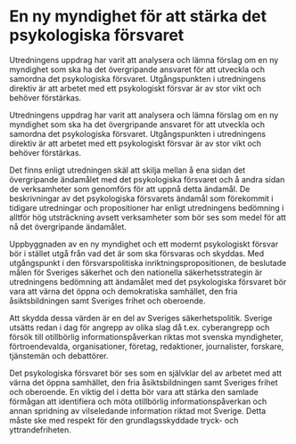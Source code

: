 # En ny myndighet för att stärka det psykologiska försvaret

Utredningens uppdrag har varit att analysera och lämna förslag om en ny myndighet som ska ha det övergripande ansvaret för att utveckla och samordna det psykologiska försvaret. Utgångspunkten i utredningens direktiv är att arbetet med ett psykologiskt försvar är av stor vikt och behöver förstärkas.

Utredningens uppdrag har varit att analysera och lämna förslag om en ny myndighet som ska ha det övergripande ansvaret för att utveckla och samordna det psykologiska försvaret. Utgångspunkten i utredningens direktiv är att arbetet med ett psykologiskt försvar är av stor vikt och behöver förstärkas.

Det finns enligt utredningen skäl att skilja mellan å ena sidan det övergripande ändamålet med det psykologiska försvaret och å andra sidan de verksamheter som genomförs för att uppnå detta ändamål. De beskrivningar av det psykologiska försvarets ändamål som förekommit i tidigare utredningar och propositioner har enligt utredningens bedömning i alltför hög utsträckning avsett verksamheter som bör ses som medel för att nå det övergripande ändamålet.

Uppbyggnaden av en ny myndighet och ett modernt psykologiskt försvar bör i stället utgå från vad det är som ska försvaras och skyddas. Med utgångspunkt i den försvarspolitiska inriktningspropositionen, de beslutade målen för Sveriges säkerhet och den nationella säkerhetsstrategin är utredningens bedömning att ändamålet med det psykologiska försvaret bör vara att värna det öppna och demokratiska samhället, den fria åsiktsbildningen samt Sveriges frihet och oberoende.

Att skydda dessa värden är en del av Sveriges säkerhetspolitik. Sverige utsätts redan i dag för angrepp av olika slag då t.ex. cyberangrepp och försök till otillbörlig informationspåverkan riktas mot svenska myndigheter, förtroendevalda, organisationer, företag, redaktioner, journalister, forskare, tjänstemän och debattörer.

Det psykologiska försvaret bör ses som en självklar del av arbetet med att värna det öppna samhället, den fria åsiktsbildningen samt Sveriges frihet och oberoende. En viktig del i detta bör vara att stärka den samlade förmågan att identifiera och möta otillbörlig informationspåverkan och annan spridning av vilseledande information riktad mot Sverige. Detta måste ske med respekt för den grundlagsskyddade tryck- och yttrandefriheten.
